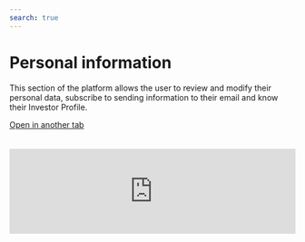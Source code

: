 ```yaml
---
search: true
---
```


# Personal information

This section of the platform allows the user to review and modify their personal data, subscribe to sending information to their email and know their Investor Profile.

[Open in another tab](https://widgets.modyo.com/inversiones/personal-info)
 <iframe id="widgetFrame" src="https://widgets.modyo.com/inversiones/personal-info" width="100%"  frameBorder="0"  style="overflow:auto;margin-top:20px;"/> 

| Feature                   | Description                                                                                                                                                                                                                                                                                                                                         |
|---------------------------------|-----------------------------------------------------------------------------------------------------------------------------------------------------------------------------------------------------------------------------------------------------------------------------------------------------------------------------------------------------|
| Personal Data                | Allows you to verify and/or change user information. Deliver information about your account manager and how to contact you.                                                                                                                                                                                                                  |
| Investor Profile        | View the current Investor Profile and the date the survey was conducted. It allows to recommend what type of investment should be considered based on the current investor profile. It includes information associated with the survey, such as what is measured, why it is important, what should be the periodicity to conduct it, etc. |
| Key Change                 | Allows you to make the key change and displays the necessary features for the new password (maximum and minimum length, characters, uppercase and lowercase, numbers, etc.).                                                                                                                                                                  |
| Subscription of email submissions | It allows you to subscribe to sending information about maps, reports, tax certificates and other documents.                                                                                                                                                                                                                                  |


 <script> 

 export default {
 mounted () {

 function setFrameHeightCo (id, ht) {
 var ifrm = document.getElementById (id);
 if (ifrm) {
 ifrm.style.height = ht + 4 + "px";
 }
 }
 //iframed document sends its height using postMessage
 function HandleDoCheightMsg (e) {
 //check origin
 if (e.origin === 'https://widgets.modyo.com') {
 //parse data
 var data = json.parse (e.data);

 console.log ('data: ', data)
 //check data object
 if (data ['doChight']) {
 setFrameHeightCo ('WidgetFrame', data ['DoChight']);
 } else {
 SetFrameHeightCo ('WidgetFrame', 700);
 }
 }
 }

 //assign message handler
 if (Window.addEventListener) {
 Window.addEventListener ('message', HandleDoCheightMSG, false);
 }
 }
 }

 </script> 
